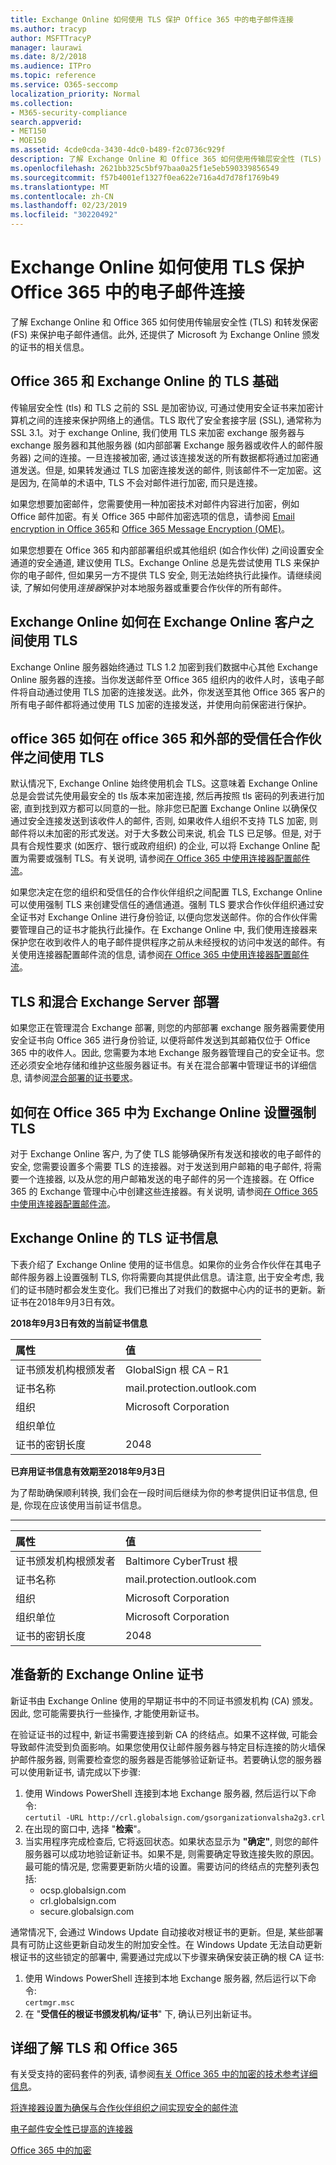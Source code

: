 ```yaml
---
title: Exchange Online 如何使用 TLS 保护 Office 365 中的电子邮件连接
ms.author: tracyp
author: MSFTTracyP
manager: laurawi
ms.date: 8/2/2018
ms.audience: ITPro
ms.topic: reference
ms.service: O365-seccomp
localization_priority: Normal
ms.collection:
- M365-security-compliance
search.appverid:
- MET150
- MOE150
ms.assetid: 4cde0cda-3430-4dc0-b489-f2c0736c929f
description: 了解 Exchange Online 和 Office 365 如何使用传输层安全性 (TLS) 和转发保密 (FS) 来保护电子邮件通信。此外, 还可获取 Microsoft 为 Exchange Online 颁发的证书的相关信息。
ms.openlocfilehash: 2621bb325c5bf97baa0a25f1e5eb590339856549
ms.sourcegitcommit: f57b4001ef1327f0ea622e716a4d7d78f1769b49
ms.translationtype: MT
ms.contentlocale: zh-CN
ms.lasthandoff: 02/23/2019
ms.locfileid: "30220492"
---
```

# <a name="how-exchange-online-uses-tls-to-secure-email-connections-in-office-365"></a>Exchange Online 如何使用 TLS 保护 Office 365 中的电子邮件连接

了解 Exchange Online 和 Office 365 如何使用传输层安全性 (TLS) 和转发保密 (FS) 来保护电子邮件通信。此外, 还提供了 Microsoft 为 Exchange Online 颁发的证书的相关信息。
  
## <a name="tls-basics-for-office-365-and-exchange-online"></a>Office 365 和 Exchange Online 的 TLS 基础

传输层安全性 (tls) 和 TLS 之前的 SSL 是加密协议, 可通过使用安全证书来加密计算机之间的连接来保护网络上的通信。TLS 取代了安全套接字层 (SSL), 通常称为 SSL 3.1。对于 exchange Online, 我们使用 TLS 来加密 exchange 服务器与 exchange 服务器和其他服务器 (如内部部署 Exchange 服务器或收件人的邮件服务器) 之间的连接。一旦连接被加密, 通过该连接发送的所有数据都将通过加密通道发送。但是, 如果转发通过 TLS 加密连接发送的邮件, 则该邮件不一定加密。这是因为, 在简单的术语中, TLS 不会对邮件进行加密, 而只是连接。
  
如果您想要加密邮件，您需要使用一种加密技术对邮件内容进行加密，例如 Office 邮件加密。有关 Office 365 中邮件加密选项的信息，请参阅 [Email encryption in Office 365](email-encryption.md)和 [Office 365 Message Encryption (OME)](ome.md)。 
  
如果您想要在 Office 365 和内部部署组织或其他组织 (如合作伙伴) 之间设置安全通道的安全通道, 建议使用 TLS。Exchange Online 总是先尝试使用 TLS 来保护你的电子邮件, 但如果另一方不提供 TLS 安全, 则无法始终执行此操作。请继续阅读, 了解如何使用*连接器*保护对本地服务器或重要合作伙伴的所有邮件。 
  
## <a name="how-exchange-online-uses-tls-between-exchange-online-customers"></a>Exchange Online 如何在 Exchange Online 客户之间使用 TLS

Exchange Online 服务器始终通过 TLS 1.2 加密到我们数据中心其他 Exchange Online 服务器的连接。当你发送邮件至 Office 365 组织内的收件人时，该电子邮件将自动通过使用 TLS 加密的连接发送。此外，你发送至其他 Office 365 客户的所有电子邮件都将通过使用 TLS 加密的连接发送，并使用向前保密进行保护。
  
## <a name="how-office-365-uses-tls-between-office-365-and-external-trusted-partners"></a>office 365 如何在 office 365 和外部的受信任合作伙伴之间使用 TLS

默认情况下, Exchange Online 始终使用机会 TLS。这意味着 Exchange Online 总是会尝试先使用最安全的 tls 版本来加密连接, 然后再按照 tls 密码的列表进行加密, 直到找到双方都可以同意的一批。除非您已配置 Exchange Online 以确保仅通过安全连接发送到该收件人的邮件, 否则, 如果收件人组织不支持 TLS 加密, 则邮件将以未加密的形式发送。对于大多数公司来说, 机会 TLS 已足够。但是, 对于具有合规性要求 (如医疗、银行或政府组织) 的企业, 可以将 Exchange Online 配置为需要或强制 TLS。有关说明, 请参阅[在 Office 365 中使用连接器配置邮件流](https://technet.microsoft.com/library/ms.exch.eac.connectorselection%28v=exchg.150%29.aspx)。
  
如果您决定在您的组织和受信任的合作伙伴组织之间配置 TLS, Exchange Online 可以使用强制 TLS 来创建受信任的通信通道。强制 TLS 要求合作伙伴组织通过安全证书对 Exchange Online 进行身份验证, 以便向您发送邮件。你的合作伙伴需要管理自己的证书才能执行此操作。在 Exchange Online 中, 我们使用连接器来保护您在收到收件人的电子邮件提供程序之前从未经授权的访问中发送的邮件。有关使用连接器配置邮件流的信息, 请参阅[在 Office 365 中使用连接器配置邮件流](https://technet.microsoft.com/library/ms.exch.eac.connectorselection%28v=exchg.150%29.aspx)。
  
## <a name="tls-and-hybrid-exchange-server-deployments"></a>TLS 和混合 Exchange Server 部署

如果您正在管理混合 Exchange 部署, 则您的内部部署 exchange 服务器需要使用安全证书向 Office 365 进行身份验证, 以便将邮件发送到其邮箱仅位于 Office 365 中的收件人。因此, 您需要为本地 Exchange 服务器管理自己的安全证书。您还必须安全地存储和维护这些服务器证书。有关在混合部署中管理证书的详细信息, 请参阅[混合部署的证书要求](https://technet.microsoft.com/library/hh563848%28v=exchg.150%29.aspx)。
  
## <a name="how-to-set-up-forced-tls-for-exchange-online-in-office-365"></a>如何在 Office 365 中为 Exchange Online 设置强制 TLS

对于 Exchange Online 客户, 为了使 TLS 能够确保所有发送和接收的电子邮件的安全, 您需要设置多个需要 TLS 的连接器。对于发送到用户邮箱的电子邮件, 将需要一个连接器, 以及从您的用户邮箱发送的电子邮件的另一个连接器。在 Office 365 的 Exchange 管理中心中创建这些连接器。有关说明, 请参阅[在 Office 365 中使用连接器配置邮件流](https://technet.microsoft.com/library/ms.exch.eac.connectorselection%28v=exchg.150%29.aspx)。
  
## <a name="tls-certificate-information-for-exchange-online"></a>Exchange Online 的 TLS 证书信息

下表介绍了 Exchange Online 使用的证书信息。如果你的业务合作伙伴在其电子邮件服务器上设置强制 TLS, 你将需要向其提供此信息。请注意, 出于安全考虑, 我们的证书随时都会发生变化。我们已推出了对我们的数据中心内的证书的更新。新证书在2018年9月3日有效。
  
 **2018年9月3日有效的当前证书信息**
  
|**属性**|**值**|
|:-----|:-----|
|证书颁发机构根颁发者  <br/> |GlobalSign 根 CA – R1 <br/> |
|证书名称  <br/> |mail.protection.outlook.com  <br/> |
|组织  <br/> |Microsoft Corporation  <br/> |
|组织单位  <br/> |  <br/> |
|证书的密钥长度  <br/> |2048  <br/> |
   
 **已弃用证书信息有效期至2018年9月3日**
  
为了帮助确保顺利转换, 我们会在一段时间后继续为你的参考提供旧证书信息, 但是, 你现在应该使用当前证书信息。
  
****

|**属性**|**值**|
|:-----|:-----|
|证书颁发机构根颁发者  <br/> |Baltimore CyberTrust 根  <br/> |
|证书名称  <br/> |mail.protection.outlook.com  <br/> |
|组织  <br/> |Microsoft Corporation  <br/> |
|组织单位  <br/> |Microsoft Corporation  <br/> |
|证书的密钥长度  <br/> |2048  <br/> |
   
## <a name="prepare-for-the-new-exchange-online-certificate"></a>准备新的 Exchange Online 证书

新证书由 Exchange Online 使用的早期证书中的不同证书颁发机构 (CA) 颁发。因此, 您可能需要执行一些操作, 才能使用新证书。

在验证证书的过程中, 新证书需要连接到新 CA 的终结点。如果不这样做, 可能会导致邮件流受到负面影响。如果您使用仅让邮件服务器与特定目标连接的防火墙保护邮件服务器, 则需要检查您的服务器是否能够验证新证书。若要确认您的服务器可以使用新证书, 请完成以下步骤:

1. 使用 Windows PowerShell 连接到本地 Exchange 服务器, 然后运行以下命令:  
  `certutil -URL http://crl.globalsign.com/gsorganizationvalsha2g3.crl`
2. 在出现的窗口中, 选择 "**检索**"。
3. 当实用程序完成检查后, 它将返回状态。如果状态显示为 **"确定"**, 则您的邮件服务器可以成功地验证新证书。如果不是, 则需要确定导致连接失败的原因。最可能的情况是, 您需要更新防火墙的设置。需要访问的终结点的完整列表包括:
    - ocsp.globalsign.com
     - crl.globalsign.com
     - secure.globalsign.com   

通常情况下, 会通过 Windows Update 自动接收对根证书的更新。但是, 某些部署具有可防止这些更新自动发生的附加安全性。在 Windows Update 无法自动更新根证书的这些锁定的部署中, 需要通过完成以下步骤来确保安装正确的根 CA 证书:
1.  使用 Windows PowerShell 连接到本地 Exchange 服务器, 然后运行以下命令:  
  `certmgr.msc`
2. 在 "**受信任的根证书颁发机构/证书**" 下, 确认已列出新证书。

## <a name="get-more-information-about-tls-and-office-365"></a>详细了解 TLS 和 Office 365

有关受支持的密码套件的列表, 请参阅[有关 Office 365 中的加密的技术参考详细信息](technical-reference-details-about-encryption.md)。
  
[将连接器设置为确保与合作伙伴组织之间实现安全的邮件流](https://technet.microsoft.com/library/dn751021%28v=exchg.150%29.aspx)
  
[电子邮件安全性已提高的连接器](https://technet.microsoft.com/library/261d92e4-7371-4555-b781-2062b5bb5278.aspx)
  
[Office 365 中的加密](encryption.md)
  

